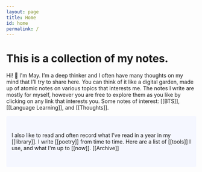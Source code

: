 ```yaml
---
layout: page
title: Home
id: home
permalink: /
---
```


# This is a collection of my notes.

<p>Hi! 👋 I'm May. I’m a deep thinker and I often have many thoughts on my mind that I’ll try to share here. You can think of it like a digital garden, made up of atomic notes on various topics that interests me. The notes I write are mostly for myself, however you are free to explore them as you like by clicking on any link that interests you. Some notes of interest: [[BTS]], [[Language Learning]], and [[Thoughts]].</p>



<p style="padding: 3em 1em; background: #f5f7ff; border-radius: 4px;">
  I also like to read and often record what I’ve read in a year in my [[library]]. I write [[poetry]] from time to time. 
  Here are a list of [[tools]] I use, and what I'm up to [[now]]. [[Archive]]
</p>


<style>
  .wrapper {
    max-width: 48em;
  }
</style>
